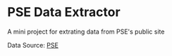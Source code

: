 # PSE Data Extractor
A mini project for extrating data from PSE's public site

Data Source: [PSE](https://www.pse.com.ph/stockMarket/home.html)
